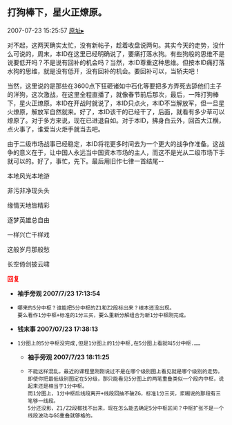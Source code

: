 ## 打狗棒下，星火正燎原。
2007-07-23 15:25:57
[原址▸](http://www.fxgan.com/chan_time/2007_07_12/617.htm)


对不起，这两天确实太忙，没有新帖子，趁着收盘说两句。其实今天的走势，没什么可说的，周末，本ID在这里已经明确说了，要痛打落水狗。有些狗般的思维不是说要低开吗？不是说有回补的机会吗？当然，本ID尊重这种思维。但按本ID痛打落水狗的思维，就是没有低开，没有回补的机会。要回补可以，当轿夫吧！

当然，这里说的是那些在3600点下狂砸诸如中石化等要把多方弄死去舔他们主子的洋狗，这次激战，在这里全程直播了，就像春节前后那次，最后，一阵打狗棒下，星火正燎原。本ID在开战时就说了，本ID只点火，本ID不当解放军，但一旦星火燎原，解放军自然就来。好了，本ID该干的已经干了，后面，就看有多少草可以燎原了。对于多方来说，现在已进退自如。对于本ID，拂身白云外，回首大江横，点火事了，谁爱当火炬手就当去吧。

由于二级市场战事已经稳定，本ID将花更多时间去为一个更大的战争作准备。这战争的意义在于，让中国人永远当中国资本市场的主人，而这不是光从二级市场下手就可以的。好了，事忙，先下。最后用旧作七律一首结尾--

本地风光本地游

非污非净现头头

缘情天地皆精彩

逐梦英雄总自由

一样兴亡千样戏

这般岁月那般愁

长空倚剑披云啸




**<font color='red'>回复</font>**


- **袖手旁观 2007/7/23 17:13:54**
- ```
  哪来的5分中枢？谁能把5分中枢的Z1和Z2段标出来？根本还没出现。
  要么看作1分中枢+标准的1分三买，要么重新分解组合为新1分中枢刚完成。
  ```
- **钱末事  2007/07/23 17:38:13**
- ```
  1分图上的5分中枢没完成,但是1分图上的1分中枢,在5分图上看就叫5分中枢.……
  ```
   - **袖手旁观 2007/7/23 18:11:25**
   - ```
     不能这样混乱，最近的课程里刚刚说过不是在哪个级别图上看见就是哪个级别的走势。
     即使你把最低级别图定在5分级，那只能看见5分图上的两笔重叠类似一个段内中枢，说起来还是相当于1分中枢。
     而1分图上，1分中枢后线段离开+线段回抽不破ZG，标准1分三买，浆糊说的那段有三笔够一线段。
     5分还没影，Z1/Z2段都找不出来，现在怎么能去确定5分中枢区间？中枢扩张不是一个线段波动与GG重叠就够格的。
     ```
